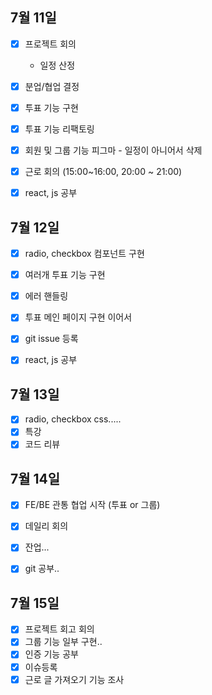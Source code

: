 ## 7월 11일

- [x] 프로젝트 회의
  - 일정 산정
- [x] 분업/협업 결정
- [x] 투표 기능 구현
- [x] 투표 기능 리팩토링
- [x] 회원 및 그룹 기능 피그마 - 일정이 아니어서 삭제
- [x] 근로 회의 (15:00~16:00, 20:00 ~ 21:00)
- [x] react, js 공부


## 7월 12일

- [x] radio, checkbox 컴포넌트 구현
- [x] 여러개 투표 기능 구현
- [x] 에러 핸들링
- [x] 투표 메인 페이지 구현 이어서
- [x] git issue 등록
- [x] react, js 공부


## 7월 13일

- [x] radio, checkbox css.....
- [x] 특강
- [x] 코드 리뷰

## 7월 14일

- [x] FE/BE 관통 협업 시작 (투표 or 그룹) 
- [x] 데일리 회의
- [x] 잔업...
- [x] git 공부..


## 7월 15일

- [x] 프로젝트 회고 회의
- [x] 그룹 기능 일부 구현..
- [x] 인증 기능 공부
- [x] 이슈등록
- [x] 근로 글 가져오기 기능 조사
